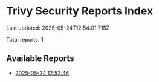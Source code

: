 # Trivy Security Reports Index

Last updated: 2025-05-24T12:54:01.715Z

Total reports: 1

## Available Reports

- [2025-05-24 12:52:46](trivy-report-20250524_125246.md)
